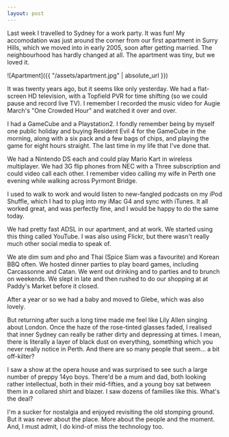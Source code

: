 ```yaml
---
layout: post
---
```


Last week I travelled to Sydney for a work party. It was fun! My accomodation
was just around the corner from our first apartment in Surry Hills, which we
moved into in early 2005, soon after getting married. The neighbourhood has
hardly changed at all. The apartment was tiny, but we loved it.

![Apartment]({{ "/assets/apartment.jpg" | absolute_url }})

It was twenty years ago, but it seems like only yesterday. We had a flat-screen
HD television, with a Topfield PVR for time shifting (so we could pause and
record live TV). I remember I recorded the music video for Augie March's "One
Crowded Hour" and watched it over and over.

I had a GameCube and a Playstation2. I fondly remember being by myself one
public holiday and buying Resident Evil 4 for the GameCube in the morning, along
with a six pack and a few bags of chips, and playing the game for eight hours
straight. The last time in my life that I've done that.

We had a Nintendo DS each and could play Mario Kart in wireless multiplayer. We
had 3G flip phones from NEC with a Three subscription and could video call each
other. I remember video calling my wife in Perth one evening while walking
across Pyrmont Bridge.

I used to walk to work and would listen to new-fangled podcasts on my iPod
Shuffle, which I had to plug into my iMac G4 and sync with iTunes. It all worked
great, and was perfectly fine, and I would be happy to do the same today.

We had pretty fast ADSL in our apartment, and at work. We started using this
thing called YouTube. I was also using Flickr, but there wasn't really much
other social media to speak of.

We ate dim sum and pho and Thai (Spice Siam was a favourite) and Korean BBQ
often. We hosted dinner parties to play board games, including Carcassonne and
Catan. We went out drinking and to parties and to brunch on weekends. We slept
in late and then rushed to do our shopping at at Paddy's Market before it
closed.

After a year or so we had a baby and moved to Glebe, which was also lovely.

But returning after such a long time made me feel like Lily Allen singing about
London. Once the haze of the rose-tinted glasses faded, I realised that inner
Sydney can really be rather dirty and depressing at times. I mean, there is
literally a layer of black dust on everything, something which you never really
notice in Perth. And there are so many people that seem... a bit off-kilter?

I saw a show at the opera house and was surprised to see such a large number of
preppy 14yo boys. There'd be a mum and dad, both looking rather intellectual,
both in their mid-fifties, and a young boy sat between them in a collared shirt
and blazer. I saw dozens of families like this. What's the deal?

I'm a sucker for nostalgia and enjoyed revisiting the old stomping ground. But
it was never about the place. More about the people and the moment. And, I must
admit, I do kind-of miss the technology too.
